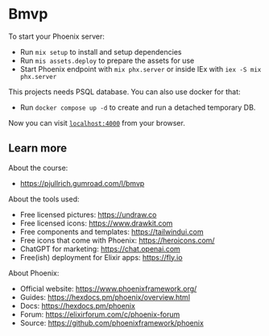 # Bmvp

To start your Phoenix server:

  * Run `mix setup` to install and setup dependencies
  * Run `mis assets.deploy` to prepare the assets for use
  * Start Phoenix endpoint with `mix phx.server` or inside IEx with `iex -S mix phx.server`

This projects needs PSQL database. You can also use docker for that:

  * Run `docker compose up -d` to create and run a detached temporary DB.

Now you can visit [`localhost:4000`](http://localhost:4000) from your browser.


## Learn more

About the course: 

  * https://pjullrich.gumroad.com/l/bmvp

About the tools used:

  * Free licensed pictures: https://undraw.co 
  * Free licensed icons: https://www.drawkit.com
  * Free components and templates: https://tailwindui.com
  * Free icons that come with Phoenix: https://heroicons.com/
  * ChatGPT for marketing: https://chat.openai.com
  * Free(ish) deployment for Elixir apps: https://fly.io

About Phoenix:

  * Official website: https://www.phoenixframework.org/
  * Guides: https://hexdocs.pm/phoenix/overview.html
  * Docs: https://hexdocs.pm/phoenix
  * Forum: https://elixirforum.com/c/phoenix-forum
  * Source: https://github.com/phoenixframework/phoenix
